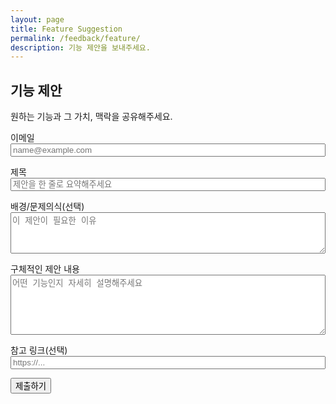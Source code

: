 ```yaml
---
layout: page
title: Feature Suggestion
permalink: /feedback/feature/
description: 기능 제안을 보내주세요.
---
```


## 기능 제안

원하는 기능과 그 가치, 맥락을 공유해주세요.

<form id="feature-form" action="https://formsubmit.co/captain@goolzy.com" method="POST">
  <input type="hidden" name="_template" value="table">
  <input type="hidden" name="_subject" id="feature_subject" value="[기능 제안] 제출">
  <input type="hidden" name="Category" value="기능 제안">
  <input type="hidden" name="_next" value="{{ '/feedback/feature/?success=1' | absolute_url }}">
  <input type="text" name="website" style="display:none" tabindex="-1" autocomplete="off">

  <label>이메일
    <input type="email" name="Email" required placeholder="name@example.com">
  </label>

  <label>제목
    <input type="text" name="Title" id="feature_title" required placeholder="제안을 한 줄로 요약해주세요">
  </label>

  <label>배경/문제의식(선택)
    <textarea name="Background" rows="4" placeholder="이 제안이 필요한 이유"></textarea>
  </label>

  <label>구체적인 제안 내용
    <textarea name="Proposal" rows="6" required placeholder="어떤 기능인지 자세히 설명해주세요"></textarea>
  </label>

  <label>참고 링크(선택)
    <input type="url" name="Reference_URL" placeholder="https://...">
  </label>

  <button type="submit" class="btn">제출하기</button>
</form>

<div id="feature-status" class="notice" style="display:none;"></div>

<script>
(function(){
  try {
    var p = new URLSearchParams(window.location.search);
    if (p.get('success') === '1') {
      var box = document.getElementById('feature-status');
      box.style.display = 'block';
      box.textContent = '감사합니다! 기능 제안이 전송되었습니다.';
    }
  } catch(e){}
  function updateSubject(){
    var t = document.getElementById('feature_title').value || '제목 미입력';
    document.getElementById('feature_subject').value = '[기능 제안] ' + t;
  }
  document.getElementById('feature-form').addEventListener('input', updateSubject);
})();
</script>

<style>
form#feature-form label { display:block; margin: 0.75rem 0; }
form#feature-form input[type="text"],
form#feature-form input[type="email"],
form#feature-form input[type="url"],
form#feature-form textarea { width:100%; }
.notice { background: #eefcf7; border:1px solid #c9f1e6; padding:0.75rem 1rem; border-radius: 8px; margin-top: 1rem; }
</style>
